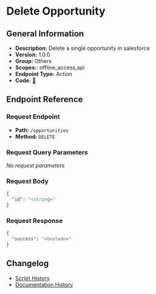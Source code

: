 # Delete Opportunity

## General Information

- **Description:** Delete a single opportunity in salesforce
- **Version:** 1.0.0
- **Group:** Others
- **Scopes:**: offline_access,api
- **Endpoint Type:** Action
- **Code:** [🔗](https://github.com/NangoHQ/integration-templates/tree/main/integrations/salesforce-sandbox/actions/delete-opportunity.ts)


## Endpoint Reference

### Request Endpoint

- **Path:** `/opportunities`
- **Method:** `DELETE`

### Request Query Parameters

_No request parameters_

### Request Body

```json
{
  "id": "<string>"
}
```

### Request Response

```json
{
  "success": "<boolean>"
}
```

## Changelog

- [Script History](https://github.com/NangoHQ/integration-templates/commits/main/integrations/salesforce-sandbox/actions/delete-opportunity.ts)
- [Documentation History](https://github.com/NangoHQ/integration-templates/commits/main/integrations/salesforce-sandbox/actions/delete-opportunity.md)

<!-- END  GENERATED CONTENT -->





























